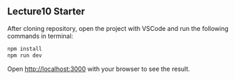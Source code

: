 ## Lecture10 Starter

After cloning repository, open the project with VSCode and run the following commands in terminal:

```bash
npm install
npm run dev
```

Open [http://localhost:3000](http://localhost:3000) with your browser to see the result.
